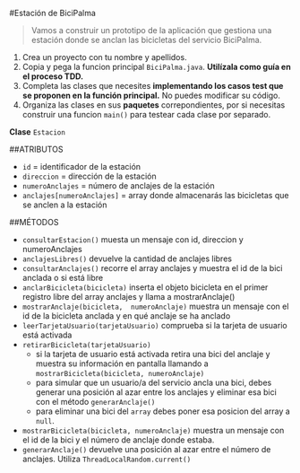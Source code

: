 #Estación de BiciPalma


>Vamos a construir un prototipo de la aplicación que gestiona una
>estación donde se anclan las bicicletas del servicio BiciPalma.

1. Crea un proyecto con tu nombre y apellidos.
2. Copia y pega la funcion principal `BiciPalma.java`. **Utilízala como guía en el
   proceso TDD.**
3. Completa las clases que necesites **implementando los casos test que se
   proponen en la función principal.** No puedes modificar su código.
4. Organiza las clases en sus **paquetes** correpondientes, por si necesitas
   construir una funcion `main()` para testear cada clase por separado.   


**Clase** `Estacion`

##ATRIBUTOS
  * `id` = identificador de la estación
  * `direccion` = dirección de la estación
  * `numeroAnclajes` = número de anclajes de la estación
  * `anclajes[numeroAnclajes]` = array donde almacenarás las bicicletas que se
    anclen a la estación

##MÉTODOS
* `consultarEstacion()` muesta un mensaje con id, direccion y numeroAnclajes
* `anclajesLibres()` devuelve la cantidad de anclajes libres
* `consultarAnclajes()` recorre el array anclajes y muestra el id de la bici anclada o si está libre
* `anclarBicicleta(bicicleta)` inserta el objeto bicicleta en el primer registro libre del array anclajes y llama a mostrarAnclaje()
* `mostrarAnclaje(bicicleta,  numeroAnclaje)` muestra un mensaje con el id de la bicicleta anclada y en qué anclaje se ha anclado
* `leerTarjetaUsuario(tarjetaUsuario)` comprueba si la tarjeta de usuario está activada
* `retirarBicicleta(tarjetaUsuario)`
   * si la tarjeta de usuario está activada retira una bici del anclaje y muestra
   su información en pantalla llamando a `mostrarBicicleta(bicicleta, numeroAnclaje)`
   * para simular que un usuario/a del servicio ancla una bici, debes generar
   una posición al azar entre los anclajes y eliminar esa bici con el método `generarAnclaje()`
   * para eliminar una bici del `array` debes poner esa posicion del array a `null`.
* `mostrarBicicleta(bicicleta, numeroAnclaje)` muestra un mensaje con el id de la bici y el número de anclaje donde estaba.
* `generarAnclaje()` devuelve una posición al azar entre el número de anclajes. Utiliza `ThreadLocalRandom.current()`
